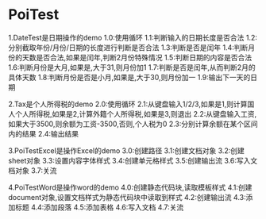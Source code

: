 # PoiTest
1.DateTest是日期操作的demo 
  1.0:使用循环
  1.1:判断输入的日期长度是否合法
  1.2:分别截取年份/月份/日期的长度进行判断是否合法
  1.3:判断是否是闰年
  1.4:判断月份的天数是否合法,如果是闰年,判断2月份特殊情况
  1.5:判断日期的内容是否合法
  1.6:判断月份是大月,如果是,大于31,则月份加1
  1.7:判断是否是闰年,从而判断2月的具体天数
  1.8:判断月份是否是小月,如果是,大于30,则月份加一
  1.9:输出下一天的日期

2.Tax是个人所得税的demo 
  2.0:使用循环
  2.1:从键盘输入1/2/3,如果是1,则计算国人个人所得税,如果是2,计算外籍个人所得税,如果是3,则退出
  2.2:从键盘输入工资,如果大于3500,则余额为工资-3500,否则,个人税为0
  2.3:分别计算余额在某个区间内的结果
  2.4:输出结果

3.PoiTestExcel是操作Excel的demo 
  3.0:创建路径
  3.1:创建文档对象
  3.2:创建sheet对象
  3.3:设置内容字体样式
  3.4:创建单元格样式
  3.5:创建输出流
  3.6:写入文档对象
  3.7:关流

4.PoiTestWord是操作word的demo
  4.0:创建静态代码块,读取模板样式
  4.1:创建document对象,设置文档样式为静态代码块中读取到样式
  4.2:创建输出流
  4.3:添加标题
  4.4:添加段落
  4.5:添加表格
  4.6:写入文档
  4.7:关流
